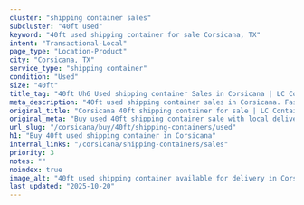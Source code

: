 ```yaml
---
cluster: "shipping container sales"
subcluster: "40ft used"
keyword: "40ft used shipping container for sale Corsicana, TX"
intent: "Transactional-Local"
page_type: "Location-Product"
city: "Corsicana, TX"
service_type: "shipping container"
condition: "Used"
size: "40ft"
title_tag: "40ft Uh6 Used shipping container Sales in Corsicana | LC Container"
meta_description: "40ft used shipping container sales in Corsicana. Fast delivery, competitive pricing. Serving shipping containers area. Quote ID: F7H. Call (214) 524-4168 for your free quote today."
original_title: "Corsicana 40ft shipping container for sale | LC Container"
original_meta: "Buy used 40ft shipping container sale with local delivery in Corsicana, TX. LC Container — local Since 2003. Request a fast quote today."
url_slug: "/corsicana/buy/40ft/shipping-containers/used"
h1: "Buy 40ft used shipping container in Corsicana"
internal_links: "/corsicana/shipping-containers/sales"
priority: 3
notes: ""
noindex: true
image_alt: "40ft used shipping container available for delivery in Corsicana"
last_updated: "2025-10-20"
---
```


<!-- TODO: Add unique city/inventory copy, images, and internal links here. -->
